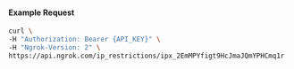 
#### Example Request

```bash 
curl \
-H "Authorization: Bearer {API_KEY}" \
-H "Ngrok-Version: 2" \
https://api.ngrok.com/ip_restrictions/ipx_2EmMPYfigt9HcJmaJQmYPHCmq1r
